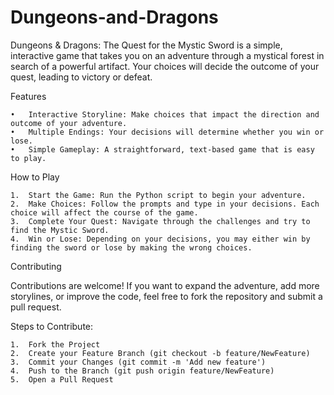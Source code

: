 # Dungeons-and-Dragons

Dungeons & Dragons: The Quest for the Mystic Sword is a simple, interactive game that takes you on an adventure through a mystical forest in search of a powerful artifact. Your choices will decide the outcome of your quest, leading to victory or defeat.

Features

	•	Interactive Storyline: Make choices that impact the direction and outcome of your adventure.
	•	Multiple Endings: Your decisions will determine whether you win or lose.
	•	Simple Gameplay: A straightforward, text-based game that is easy to play.

How to Play

	1.	Start the Game: Run the Python script to begin your adventure.
	2.	Make Choices: Follow the prompts and type in your decisions. Each choice will affect the course of the game.
	3.	Complete Your Quest: Navigate through the challenges and try to find the Mystic Sword.
	4.	Win or Lose: Depending on your decisions, you may either win by finding the sword or lose by making the wrong choices.

 
Contributing

Contributions are welcome! If you want to expand the adventure, add more storylines, or improve the code, feel free to fork the repository and submit a pull request.

Steps to Contribute:

	1.	Fork the Project
	2.	Create your Feature Branch (git checkout -b feature/NewFeature)
	3.	Commit your Changes (git commit -m 'Add new feature')
	4.	Push to the Branch (git push origin feature/NewFeature)
	5.	Open a Pull Request
